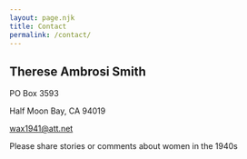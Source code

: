 ```yaml
---
layout: page.njk
title: Contact
permalink: /contact/
---
```


<h2 class="mt-0">Therese Ambrosi Smith</h2>

PO Box 3593

Half Moon Bay, CA 94019

wax1941@att.net

Please share stories or comments about women in the 1940s

